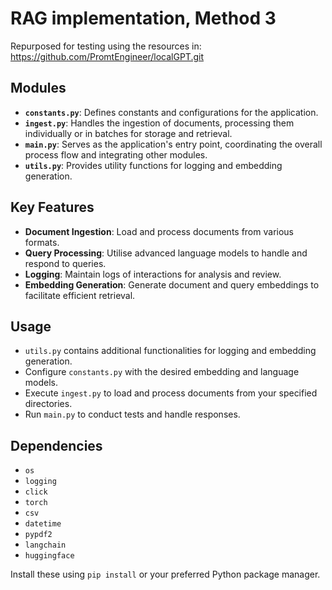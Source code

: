 # RAG implementation, Method 3
Repurposed for testing using the resources in:
https://github.com/PromtEngineer/localGPT.git

## Modules
- **`constants.py`**: Defines constants and configurations for the application.
- **`ingest.py`**: Handles the ingestion of documents, processing them individually or in batches for storage and retrieval.
- **`main.py`**: Serves as the application's entry point, coordinating the overall process flow and integrating other modules.
- **`utils.py`**: Provides utility functions for logging and embedding generation.

## Key Features
- **Document Ingestion**: Load and process documents from various formats.
- **Query Processing**: Utilise advanced language models to handle and respond to queries.
- **Logging**: Maintain logs of interactions for analysis and review.
- **Embedding Generation**: Generate document and query embeddings to facilitate efficient retrieval.

## Usage
- `utils.py` contains additional functionalities for logging and embedding generation.
- Configure `constants.py` with the desired embedding and language models.
- Execute `ingest.py` to load and process documents from your specified directories.
- Run `main.py` to conduct tests and handle responses. 


## Dependencies
- `os`
- `logging`
- `click`
- `torch`
- `csv`
- `datetime`
- `pypdf2`
- `langchain`
- `huggingface`

Install these using `pip install` or your preferred Python package manager.